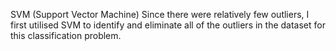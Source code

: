 SVM (Support Vector Machine)
Since there were relatively few outliers, I first utilised SVM to identify and eliminate all of the outliers in the dataset for this classification problem.
